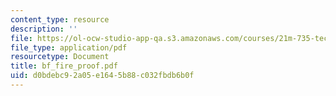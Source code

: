 ```yaml
---
content_type: resource
description: ''
file: https://ol-ocw-studio-app-qa.s3.amazonaws.com/courses/21m-735-technical-design-scenery-mechanisms-and-special-effects-spring-2004/d0bdebc92a05e1645b88c032fbdb6b0f_bf_fire_proof.pdf
file_type: application/pdf
resourcetype: Document
title: bf_fire_proof.pdf
uid: d0bdebc9-2a05-e164-5b88-c032fbdb6b0f
---
```

